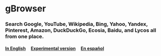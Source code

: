 # gBrowser
### Search Google, YouTube, Wikipedia, Bing, Yahoo, Yandex, Pinterest, Amazon, DuckDuckGo, Ecosia, Baidu, and Lycos all from one place. <br>
#### <a href="https://lb123658.github.io/g-browser/">In English</a>&#160;&#160;&#160;&#160;&#160;<a href="https://lb123658.github.io/g-browser/search">Experimental version</a>&#160;&#160;&#160;&#160;&#160;<a href="https://lb123658.github.io/g-browser/es">En español</a>
